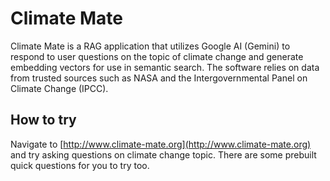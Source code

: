 # Climate Mate

Climate Mate is a RAG application that utilizes Google AI (Gemini) to respond to user questions on the topic of climate change and generate embedding vectors for use in semantic search. The software relies on data from trusted sources such as NASA and the Intergovernmental Panel on Climate Change (IPCC).

## How to try

Navigate to [http://www.climate-mate.org](http://www.climate-mate.org) and try asking questions on climate change topic. There are some prebuilt quick questions for you to try too.
